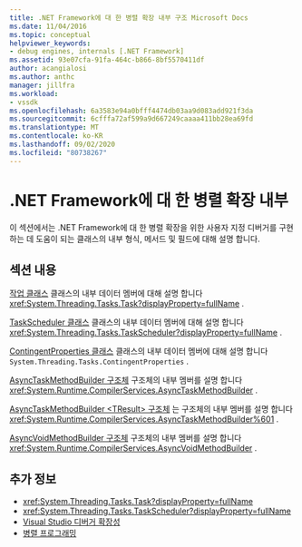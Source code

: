 ```yaml
---
title: .NET Framework에 대 한 병렬 확장 내부 구조 Microsoft Docs
ms.date: 11/04/2016
ms.topic: conceptual
helpviewer_keywords:
- debug engines, internals [.NET Framework]
ms.assetid: 93e07cfa-91fa-464c-b866-8bf5570411df
author: acangialosi
ms.author: anthc
manager: jillfra
ms.workload:
- vssdk
ms.openlocfilehash: 6a3583e94a0bfff4474db03aa9d083add921f3da
ms.sourcegitcommit: 6cfffa72af599a9d667249caaaa411bb28ea69fd
ms.translationtype: MT
ms.contentlocale: ko-KR
ms.lasthandoff: 09/02/2020
ms.locfileid: "80738267"
---
```

# <a name="parallel-extension-internals-for-the-net-framework"></a>.NET Framework에 대 한 병렬 확장 내부
이 섹션에서는 .NET Framework에 대 한 병렬 확장을 위한 사용자 지정 디버거를 구현 하는 데 도움이 되는 클래스의 내부 형식, 메서드 및 필드에 대해 설명 합니다.

## <a name="in-this-section"></a>섹션 내용
 [작업 클래스](../../extensibility/debugger/task-class-internal-members.md) 클래스의 내부 데이터 멤버에 대해 설명 합니다 <xref:System.Threading.Tasks.Task?displayProperty=fullName> .

 [TaskScheduler 클래스](../../extensibility/debugger/taskscheduler-class-internal-members.md) 클래스의 내부 데이터 멤버에 대해 설명 합니다 <xref:System.Threading.Tasks.TaskScheduler?displayProperty=fullName> .

 [ContingentProperties 클래스](../../extensibility/debugger/contingentproperties-class-internal-members.md) 클래스의 내부 데이터 멤버에 대해 설명 합니다 `System.Threading.Tasks.ContingentProperties` .

 [AsyncTaskMethodBuilder 구조체](../../extensibility/debugger/asynctaskmethodbuilder-structure-internal-members.md) 구조체의 내부 멤버를 설명 합니다 <xref:System.Runtime.CompilerServices.AsyncTaskMethodBuilder> .

 [AsyncTaskMethodBuilder \<TResult> 구조체](../../extensibility/debugger/asynctaskmethodbuilder-tresult-structure-internal-members.md) 는 구조체의 내부 멤버를 설명 합니다 <xref:System.Runtime.CompilerServices.AsyncTaskMethodBuilder%601> .

 [AsyncVoidMethodBuilder 구조체](../../extensibility/debugger/asyncvoidmethodbuilder-structure-internal-members.md) 구조체의 내부 멤버를 설명 합니다 <xref:System.Runtime.CompilerServices.AsyncVoidMethodBuilder> .

## <a name="see-also"></a>추가 정보
- <xref:System.Threading.Tasks.Task?displayProperty=fullName>
- <xref:System.Threading.Tasks.TaskScheduler?displayProperty=fullName>
- [Visual Studio 디버거 확장성](../../extensibility/debugger/visual-studio-debugger-extensibility.md)
- [병렬 프로그래밍](/dotnet/standard/parallel-programming/index)
